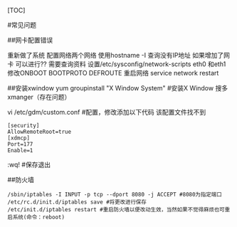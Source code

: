 [TOC]

#常见问题

##网卡配置错误

重新做了系统  配置网络两个网络  使用hostname -I 查询没有IP地址
如果增加了网卡 可以进行?? 需要查询资料
设置/etc/sysconfig/network-scripts  eth0 和eth1
修改ONBOOT BOOTPROTO DEFROUTE 
重启网络 service network restart


##安装xwindow
	yum groupinstall "X Window System" #安装X Window  搜多xmanger（存在问题）

vi /etc/gdm/custom.conf #配置，修改添加以下代码   该配置文件找不到

	[security]
	AllowRemoteRoot=true
	[xdmcp]
	Port=177
	Enable=1

:wq! #保存退出

##防火墙

	/sbin/iptables -I INPUT -p tcp --dport 8080 -j ACCEPT #8080为指定端口
	/etc/rc.d/init.d/iptables save #将更改进行保存
	/etc/init.d/iptables restart #重启防火墙以便改动生效，当然如果不觉得麻烦也可重启系统(命令：reboot)
	